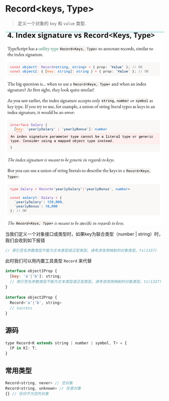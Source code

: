 # Record<keys, Type>

> 定义一个对象的 `key` 和 `value` 类型.

![record](./images/20210926-record.png)

当我们定义一个对象接口或类型时，如果key为联合类型（number | string）时，我们会收到如下报错

``` js
// 索引签名参数类型不能为文本类型或泛型类型。请考虑改用映射的对象类型。ts(1337)
```

此时我们可以用内置工具类型 `Record` 来代替

``` js
interface object1Prop {
  [key: 'a'|'b']: string;
  // 索引签名参数类型不能为文本类型或泛型类型。请考虑改用映射的对象类型。ts(1337)
}

interface object2Prop {
  Record<'a'|'b', string>
  // success
}
```

## 源码

``` js
type Record<K extends string | number | symbol, T> = {
  [P in K]: T;
}
```

## 常用类型

``` js
Record<string, never> // 空对象
Record<string, unknown> // 任意对象 
{} // 任何不为空的对象
```
